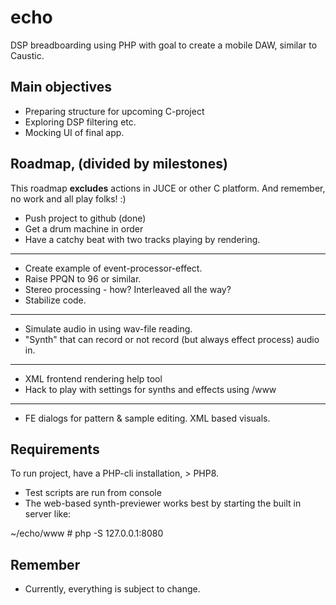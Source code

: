 # echo
DSP breadboarding using PHP with goal to create a mobile DAW, similar to Caustic.

## Main objectives
* Preparing structure for upcoming C-project
* Exploring DSP filtering etc.
* Mocking UI of final app.

## Roadmap, (divided by milestones)
This roadmap **excludes** actions in JUCE or other C platform.
And remember, no work and all play folks! :)

* Push project to github (done)
* Get a drum machine in order
* Have a catchy beat with two tracks playing by rendering.
---
* Create example of event-processor-effect.
* Raise PPQN to 96 or similar.
* Stereo processing - how? Interleaved all the way?
* Stabilize code.
---
* Simulate audio in using wav-file reading.
* "Synth" that can record or not record (but always effect process) audio in.
---
* XML frontend rendering help tool
* Hack to play with settings for synths and effects using /www
---
* FE dialogs for pattern & sample editing. XML based visuals.


## Requirements
To run project, have a PHP-cli installation, > PHP8.

* Test scripts are run from console
* The web-based synth-previewer works best by starting the built in server like:

 ~/echo/www # php -S 127.0.0.1:8080

## Remember
* Currently, everything is subject to change.
 
